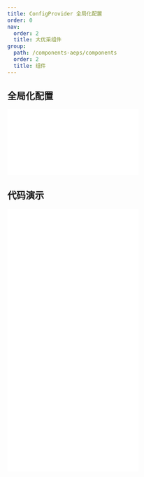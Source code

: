 ```yaml
---
title: ConfigProvider 全局化配置
order: 0
nav:
  order: 2
  title: 大优采组件
group:
  path: /components-aeps/components
  order: 2
  title: 组件
---
```


## 全局化配置

<div>
<embed src="@docs-common/config-provider/index.md"></embed>
</div>
        
## 代码演示

<Row gutter=8>

  <Col span=24>
    
  <div class="code-box"><embed src="@abiz-rc-aeps/config-provider/demo/direction-config-provider-aeps.md"></embed></div>
          
  <div class="code-box"><embed src="@abiz-rc-aeps/config-provider/demo/locale-config-provider-aeps.md"></embed></div>
          
  <div class="code-box"><embed src="@abiz-rc-aeps/config-provider/demo/size-config-provider-aeps.md"></embed></div>
          
  </Col>
          
</Row>
        
<div><embed src="@docs-common/config-provider/index-api.md"></embed><div>
        